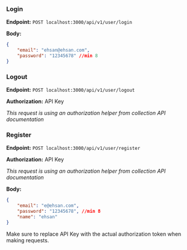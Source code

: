 

### Login
**Endpoint:** `POST localhost:3000/api/v1/user/login`

**Body:**
```json
{
    "email": "ehsan@ehsan.com",
    "password": "12345678" //min 8
}
```

### Logout
**Endpoint:** `POST localhost:3000/api/v1/user/logout`

**Authorization:** API Key

*This request is using an authorization helper from collection API documentation*

### Register
**Endpoint:** `POST localhost:3000/api/v1/user/register`

**Authorization:** API Key

*This request is using an authorization helper from collection API documentation*

**Body:**
```json
{
    "email": "e@ehsan.com",
    "password": "12345678", //min 8
    "name": "ehsan"
}
```

Make sure to replace API Key with the actual authorization token when making requests.
